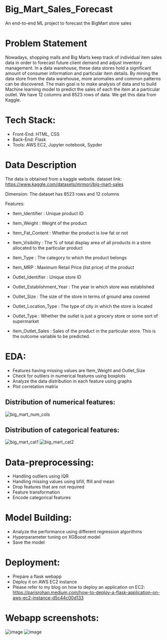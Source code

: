 # Big_Mart_Sales_Forecast
An end-to-end ML project to forecast the BigMart store sales

# Problem Statement
Nowadays, shopping malls and Big Marts keep track of individual item sales data in order to forecast future client demand and adjust inventory management. In a data warehouse, these data stores hold a significant amount of consumer information and particular item details. By mining the data store from the data warehouse, more anomalies and common patterns can be discovered. The main goal is to make analysis of data and to build Machine learning model to predict the sales of each the item at a particular outlet. We have 12 columns and 8523 rows of data. We get this data from Kaggle.

# Tech Stack:
* Front-End: HTML, CSS
* Back-End: Flask
* Tools: AWS EC2, Jupyter notebook, Sypder

# Data Description
The data is obtained from a kaggle website.
dataset link: https://www.kaggle.com/datasets/mrmorj/big-mart-sales

Dimension: The dataset has 8523 rows and 12 columns

Features:
* Item_Identifier :  Unique product ID

* Item_Weight :  Weight of the product

* Item_Fat_Content :  Whether the product is low fat or not

* Item_Visibility :  The % of total display area of all products in a store allocated to the particular product

* Item_Type :  The category to which the product belongs

* Item_MRP :  Maximum Retail Price (list price) of the product

* Outlet_Identifier :  Unique store ID

* Outlet_Establishment_Year :  The year in which store was established

* Outlet_Size :  The size of the store in terms of ground area covered

* Outlet_Location_Type :  The type of city in which the store is located

* Outlet_Type :  Whether the outlet is just a grocery store or some sort of supermarket

* Item_Outlet_Sales :  Sales of the product in the particular store. This is the outcome variable to be predicted.

# EDA:
* Features having missing values are Item_Weight and Outlet_Size
* Check for outliers in numerical features using boxplots
* Analyze the data distribution in each feature using graphs
* Plot correlation matrix

## Distribution of numerical features:
![big_mart_num_cols](https://user-images.githubusercontent.com/49038495/165883914-6dd9750f-ecdf-4939-8648-bd80ab072d1c.png)

## Distribution of categorical features:
![big_mart_cat1](https://user-images.githubusercontent.com/49038495/165883940-9471911a-4f3b-4e18-80de-fe98c2abd12f.png)
![big_mart_cat2](https://user-images.githubusercontent.com/49038495/165883952-31fb6e42-ee33-4564-9733-59b0e3cba485.png)


# Data-preprocessing:
* Handling outliers using IQR
* Handling missing values using bfill, ffill and mean
* Drop features that are not required
* Feature transformation
* Encode categorical features

# Model Building:
* Analyze the performance using different regression algorithms
* Hyperparameter tuning on XGBoost model
* Save the model

# Deployment:
* Prepare a flask webapp
* Deploy it on AWS EC2 instance
* Please refer to my blog on how to deploy an application on EC2: https://parisrohan.medium.com/how-to-deploy-a-flask-application-on-aws-ec2-instance-d5c44c00d133

# Webapp screenshots:
![image](https://user-images.githubusercontent.com/49038495/164762371-40c4e31d-61e5-4cc9-9c1b-16786fa3559b.png)
![image](https://user-images.githubusercontent.com/49038495/164762444-2fe87bcf-7ae5-4837-8945-14ba001adeb7.png)
